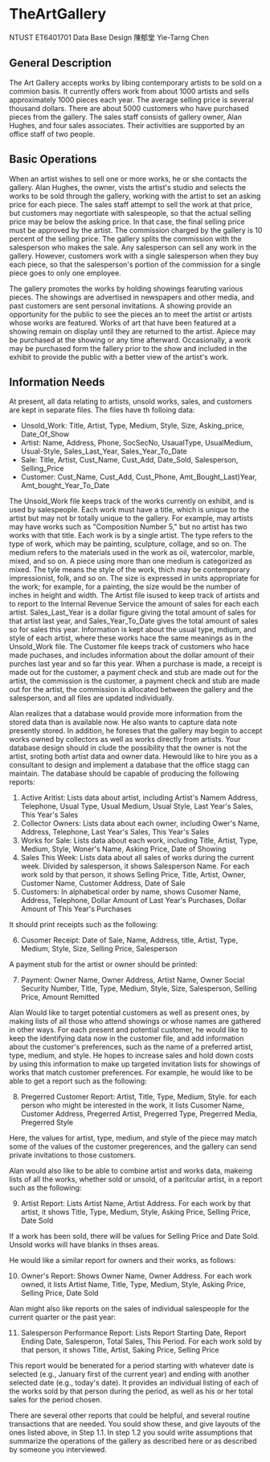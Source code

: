 # TheArtGallery
NTUST ET6401701 Data Base Design 陳郁堂 Yie-Tarng Chen

## General Description
The Art Gallery accepts works by libing contemporary artists to be sold on a commion basis. It currently offers work from about 1000 artists and sells approximately 1000 pieces each year. The average selling price is several thousand dollars. There are about 5000 customers who have purchased pieces from the gallery. The sales staff consists of gallery owner, Alan Hughes, and four sales associates. Their activities are supported by an office staff of two people.

## Basic Operations
When an artist wishes to sell one or more works, he or she contacts the gallery. Alan Hughes, the owner, vists the artist's studio and selects the works to be sold through the gallery, working with the artist to set an asking price for each piece. The sales staff attempt to sell the work at that price, but customers may negortiate with salespeople, so that the actual selling price may be below the asking price. In that case, the final selling price must be approved by the artist. The commission charged by the gallery is 10 percent of the selling price. The gallery splits the commission with the salesperson who makes the sale. Any salesperson can sell any work in the gallery. However, customers work with a single salesperson when they buy each piece, so that the salesperson's portion of the commission for a single piece goes to only one employee.

The gallery promotes the works by holding showings fearuting various pieces. The showings are advertised in newspapers and other media, and past customers are sent personal invitations. A showing provide an opportunity for the public to see the pieces an to meet the artist or artists whose works are featured. Works of art that have been featured at a showing remain on display until they are returned to the artist. Apiece may be purchased at the showing or any time afterward. Occasionally, a work may be purchased form the fallery prior to the show and included in the exhibit to provide the public with a better view of the artist's work.

## Information Needs
At present, all data relating to artists, unsold works, sales, and customers are kept in separate files. The files have th folloing data:

* Unsold_Work: Title, Artist, Type, Medium, Style, Size, Asking_price, Date_Of_Show
* Artist: Name, Address, Phone, SocSecNo, UsaualType, UsualMedium, Usual-Style, Sales_Last_Year, Sales_Year_To_Date
* Sale: Title, Artist, Cust_Name, Cust_Add, Date_Sold, Salesperson, Selling_Price
* Customer: Cust_Name, Cust_Add, Cust_Phone, Amt_Bought_Last)Year, Amt_bought_Year_To_Date

The Unsold_Work file keeps track of the works currently on exhibit, and is used by salespeople. Each work must have a title, which is unique to the artist but may not br totally unique to the gallery. For example, may artists may have works such as "Composition Number 5," but no  artist has two works with that title. Each work is by a single artist. The type refers to the type of work, which may be painting, sculpture, collage, and so on. The medium refers to the materials used in the work as oil, watercolor, marble, mixed, and so on. A piece using more than one medium is categorized as mixed. The tyle means the style of the work, thich may be contemporary impressionist, folk, and so on. The size is expressed in units appropriate for the work; for example, for a painting, the size would be the number of inches in height and width. The Artist file isused to keep track of artists and to report to the Internal Revenue Service the amount of sales for each each artist. Sales_Last_Year is a dollar figure giving the total amount of sales for that artist last year, and Sales_Year_To_Date gives the total amount of sales so for sales this year. Information is kept about the usual type, mdium, and style of each artist, where these works hace the same meanings as in the Unsold_Work file. The Customer file keeps track of customers who hace made puchases, and includes information about the dollar amount of their purches last year and so far this year. When a purchase is made, a receipt is made out for the customer, a payment check and stub are made out for the artist, the commission is the customer, a payment check and stub are made out for the artist, the commission is allocated between the gallery and the salesperson, and all files are updated individually.

Alan realizes that a database would provide more information from the stored data than is available now. He also wants to capture data note presently stored. In addition, he foreses that the gallery may begin to accept works owned by collectors as well as works directly from artists. Your database design should in clude the possibility that the owner is not the artist, sroting both artist data and owner data. Hewould like to hire you as a consultant to design and implement a database that the office stagg can maintain. The database should be capable of producing the following reports:

1. Active Aritist: Lists data about artist, including Artist's Namem Address, Telephone, Usual Type, Usual Medium, Usual Style, Last Year's Sales, This Year's Sales
2. Collector Owners: Lists data about each owner, including Ower's Name, Address, Telephone, Last Year's Sales, This Year's Sales
3. Works for Sale: Lists data about each work, including Title, Artist, Type, Medium, Style, Woner's Name, Asking Price, Date of Showing
4. Sales This Week: Lists data about all sales of works during the current week. Divided by salesperson, it shows Salesperson Name. For each work sold by that person, it shows Selling Price, Title, Artist, Owner, Customer Name, Customer Address, Date of Sale
5. Customers: In alphabetical order by name, shows Cusomer Name, Address, Telephone, Dollar Amount of Last Year's Purchases, Dollar Amount of This Year's Purchases

It should print receipts such as the following:

6. Cusomer Receipt: Date of Sale, Name, Address, title, Artist, Type, Medium, Style, Size, Selling Price, Salesperson

A payment stub for the artist or owner should be printed:

7. Payment: Owner Name, Owner Address, Artist Name, Owner Social Security Number, Title, Type, Medium, Style, Size, Salesperson, Selling Price, Amount Remitted

Alan Would like to target potential customers as well as present ones, by making lists of all those who attend showings or whose names are gathered in other ways. For each present and potential customer, he would like to keep the identifying data now in the customer file, and add information about the customer's preferences, such as the name of a preferred artist, type, medium, and style. He hopes to increase sales and hold down costs by using this information to make up targeted invitation lists for showings of works that match customer preferences. For example, he would like to be able to get a report such as the following:

8. Pregerred Customer Report: Artist, Title, Type, Medium, Style. for each person who might be interested in the work, it lists Cusomer Name, Customer Address, Pregerred Artist, Pregerred Type, Pregerred Media, Pregerred Style

Here, the values for artist, type, medium, and style of the piece may match some of the values of the customer pregerences, and the gallery can send private invitations to those customers.

Alan would also like to be able to combine artist and works data, makeing lists of all the works, whether sold or unsold, of a paritcular artist, in a report such as the following:

9. Artist Report: Lists Artist Name, Artist Address. For each work by that artist, it shows Title, Type, Medium, Style, Asking Price, Selling Price, Date Sold

If a work has been sold, there will be values for Selling Price and Date Sold. Unsold works will have blanks in thses areas.

He would like a similar report for owners and their works, as follows:

10. Owner's Report: Shows Owner Name, Owner Address. For each work owned, it lists Artist Name, Title, Type, Medium, Style, Asking Price, Selling Price, Date Sold

Alan might also like reports on the sales of individual salespeople for the current quarter or the past year:

11. Salesperson Performance Report: Lists Report Starting Date, Report Ending Date, Salesperon, Total Sales, This Period. For each work sold by that person, it shows Title, Artist, Saking Price, Selling Price

This report would be benerated for a period starting with whatever date is selected (e.g., January first of the current year) and ending with another selected date (e.g., today's date). It provides an individual listing of each of the works sold by that person during the period, as well as his or her total sales for the period chosen.

There are several other reports that could be helpful, and several routine transactions that are needed. You sould show these, and give layouts of the ones listed above, in Step 1.1. In step 1.2 you sould write assumptions that summarize the operations of the gallery as described here or as described by someone you interviewed.
